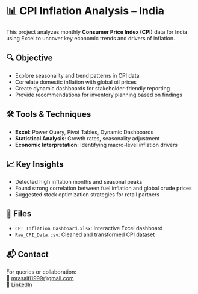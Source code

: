 # 📊 CPI Inflation Analysis – India

This project analyzes monthly **Consumer Price Index (CPI)** data for India using Excel to uncover key economic trends and drivers of inflation.

## 🔍 Objective
- Explore seasonality and trend patterns in CPI data
- Correlate domestic inflation with global oil prices
- Create dynamic dashboards for stakeholder-friendly reporting
- Provide recommendations for inventory planning based on findings

## 🛠️ Tools & Techniques
- **Excel**: Power Query, Pivot Tables, Dynamic Dashboards
- **Statistical Analysis**: Growth rates, seasonality adjustment
- **Economic Interpretation**: Identifying macro-level inflation drivers

## 📈 Key Insights
- Detected high inflation months and seasonal peaks
- Found strong correlation between fuel inflation and global crude prices
- Suggested stock optimization strategies for retail partners

## 📁 Files
- `CPI_Inflation_Dashboard.xlsx`: Interactive Excel dashboard
- `Raw_CPI_Data.csv`: Cleaned and transformed CPI dataset

## 📬 Contact
For queries or collaboration:  
📧 mrasaifi1999@gmail.com  
🔗 [LinkedIn](https://www.linkedin.com/in/mohd-rehmat-ali-492677281)

